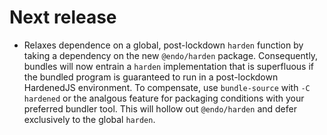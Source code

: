 
# Next release

- Relaxes dependence on a global, post-lockdown `harden` function by taking a
  dependency on the new `@endo/harden` package.
  Consequently, bundles will now entrain a `harden` implementation that is
  superfluous if the bundled program is guaranteed to run in a post-lockdown
  HardenedJS environment.
  To compensate, use `bundle-source` with `-C hardened` or the analgous feature
  for packaging conditions with your preferred bundler tool.
  This will hollow out `@endo/harden` and defer exclusively to the global
  `harden`.


